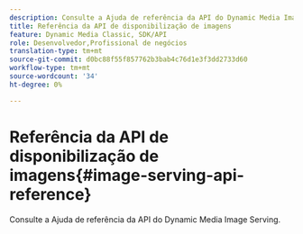 ```yaml
---
description: Consulte a Ajuda de referência da API do Dynamic Media Image Serving.
title: Referência da API de disponibilização de imagens
feature: Dynamic Media Classic, SDK/API
role: Desenvolvedor,Profissional de negócios
translation-type: tm+mt
source-git-commit: d0bc88f55f857762b3bab4c76d1e3f3dd2733d60
workflow-type: tm+mt
source-wordcount: '34'
ht-degree: 0%

---
```



# Referência da API de disponibilização de imagens{#image-serving-api-reference}

Consulte a Ajuda de referência da API do Dynamic Media Image Serving.

